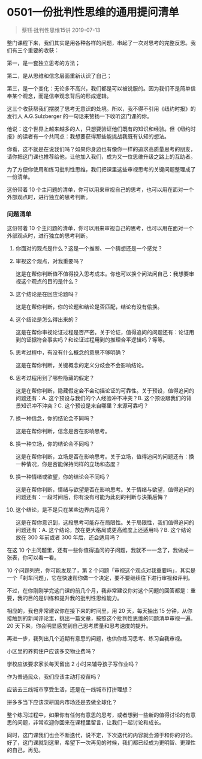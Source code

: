 # 0501一份批判性思维的通用提问清单
> 蔡钰·批判性思维15讲
2019-07-13

整门课程下来，我们其实是用各种各样的问题，串起了一次对思考的完整反思。我们有三个重要的收获：

第一，是一套独立思考的方法；

第二，是从思维和信念层面重新认识了自己；

第三，是一个变化：无论多不高兴，我们都是可以被说服的。因为我们不是简单信奉某个观念，而是信奉观念背后的形成逻辑。

这三个收获帮我们摆脱了思考无意识的处境。所以，我不得不引用《纽约时报》的发行人 A.G.Sulzberger 的一句话来赞扬一下收听这门课的你。

他说：这个世界上越来越多的人，只想要验证他们既有的知识和经验。但《纽约时报》的读者有一个共同点：我想要获得那些能挑战我既有认知的想法。

你看，这不就是在说我们吗？如果你身边也有像你一样的追求高质量思考的朋友，请你把这门课也推荐给他，让他加入我们，成为又一位思维升级之路上的互助者。

为了方便你使用和练习批判性思维，我们把课里这些审视思考的关键问题整理成了一份清单。

这份带着 10 个主问题的清单，你可以用来审视自己的思考，也可以用在面对一个外部观点时，进行独立的思考判断。

### 问题清单

这份带着 10 个主问题的清单，你可以用来审视自己的思考，也可以用在面对一个外部观点时，进行独立的思考判断。

1. 你面对的观点是什么？这是一个推断、一个猜想还是一个感党？

2. 审视这个观点，对我重要吗？

	这是在帮你判断值不值得投入思考成本。你也可以换个问法问自己：我想要审视这个观点的目的是什么？

3. 这个结论是在回应论题吗？

	这是在帮你判断，你的论题和结论是否匹配，结论有没有偷换。

4. 这个结论是怎么得出来的？

	这是在帮你审视论证过程是否严密。关于论证，值得追问的问题还有：论证用到的证据符合事实吗？和论证过程用到的推理合平逻辑吗？等等。

5. 思考过程中，有没有什么概念的意思不够明确？

	这是在帮你判断，关键概念的定义分歧会不会影响结论。

6. 思考过程用到了哪些隐藏的假定？

	这是在帮你判断，隐藏假定会不会动摇论证的可靠性。关于预设，值得追问的问题还有：A. 这个预设与我们的个人经验冲不冲突？B. 这个预设跟我们的背景知识冲不沖突？C. 这个预设是来自哪里？来源可靠吗？

7. 换一种信念，你的结论会不同吗？

	这是在帮你判断，信念是否在影响思考。

8. 换一种立场，你的结论会不同吗？

	这是在帮你判断，立场是否在影响思考。关于立场，值得追问的问题还有：换一种情况，你是否能保持同样的立场和态度？

9. 换一种情绪或欲望，你的结论会不同吗？

	这是在帮你判断，情绪与欲望是否在影响思考。关于情绪与欲望，值得追问的问题还有：一段时间后，你有没有可能为此刻的判断与決策后悔？

10. 这个结论，是不是只在某些边界内适用？

	这是在帮你意识到，这段思考可能存在局限性。关于局限性，我们值得追问的问题还有：A. 这个结论，放在更大格局或更高维度上还适用吗？B. 这个结论放在 300 年前或者 300 年后，还会适用吗？

在这 10 个主问题里，还有一些你值得追问的子问题，我就不一一念了，我做成一张表，你可以看一看。

10 个问题列完，你可能发现了，第 2 个问题「审视这个观点对我重要吗」，其实是一个「刹车问题」，它在快速帮你做一个决定，要不要继续往下进行审视和评判。

不过，在你刚刚学完这门课的前几个月，我非常建议你对这个问题的回答都是：重要，我的目的是训练和提升我的批判性思维能力。

相应的，我也非常建议你在接下来的时间里，用 20 天，每天抽出 15 分钟，从你接触到的新闻评论里，挑出一篇文章，按照这个批判性思维的问题清单审视一遍。20 天下来，你会明显感觉到自己思考质量和思考速度的提升。

再进一步，我列出几个近期有意思的问题，也供你练习思考、练习自我审视。

小区里的养狗住户应该多交物业费吗？

学校应该要求家长每天留出 2 小时来辅导孩子写作业吗？

作为普通民众，我们应该主动打疫苗吗？

应该去三线城市享受生活，还是在一线城市打拼理想？

拼多多当下应该深耕国内市场还是去做全球化？

整个练习过程中，如果你有任何有意思的思考，或者想到一些新的值得讨论的有意思的问题，非常欢迎你回来在课程里留言，让我们一起讨论和成长。

同时，这门课我们也会不断迭代，说不定，下次迭代的内容就会源于和你的讨论。好了，这门课就到这里，希望下一次再见的时候，我们都已经成为更明智、更理性的自己，再见。
